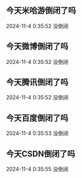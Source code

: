 ## 今天米哈游倒闭了吗

2024-11-4 0:35:52 没倒闭

## 今天微博倒闭了吗

2024-11-4 0:35:52 没倒闭

## 今天腾讯倒闭了吗

2024-11-4 0:35:52 没倒闭

## 今天百度倒闭了吗

2024-11-4 0:35:53 没倒闭

## 今天CSDN倒闭了吗

2024-11-4 0:35:55 没倒闭

